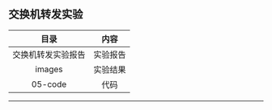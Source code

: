 ## 交换机转发实验

|        目录        |   内容   |
| :----------------: | :------: |
| 交换机转发实验报告 | 实验报告 |
|       images       | 实验结果 |
|      05-code       |   代码   |

---

